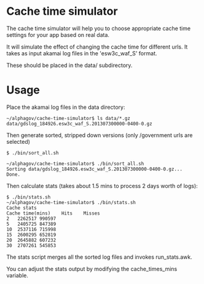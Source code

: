 Cache time simulator
====================

The cache time simulator will help you to choose appropriate cache time
settings for your app based on real data.

It will simulate the effect of changing the cache time for different urls.
It takes as input akamai log files in the 'esw3c_waf_S' format.

These should be placed in the data/ subdirectory.

Usage
=====

Place the akamai log files in the data directory:

```
~/alphagov/cache-time-simulator$ ls data/*.gz
data/gdslog_184926.esw3c_waf_S.201307300000-0400-0.gz
```

Then generate sorted, stripped down versions (only /government urls are selected)

```
$ ./bin/sort_all.sh

~/alphagov/cache-time-simulator$ ./bin/sort_all.sh
Sorting data/gdslog_184926.esw3c_waf_S.201307300000-0400-0.gz...
Done.
```

Then calculate stats (takes about 1.5 mins to process 2 days worth of logs):

```
$ ./bin/stats.sh
~/alphagov/cache-time-simulator$ ./bin/stats.sh
Cache stats
Cache time(mins)	Hits	Misses
2	2262517	990597
5	2405725	847389
10	2537116	715998
15	2600295	652819
20	2645882	607232
30	2707261	545853

```

The stats script merges all the sorted log files and invokes run_stats.awk.

You can adjust the stats output by modifying the cache_times_mins variable.
